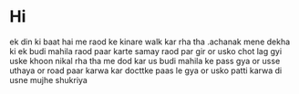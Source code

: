 # Hi
ek din ki baat hai me raod ke kinare walk kar rha tha .achanak mene dekha ki ek budi mahila raod paar karte samay raod par gir or usko chot lag gyi  uske khoon nikal rha tha me dod kar us budi mahila ke pass gya or usse uthaya or road paar karwa kar docttke paas le gya or usko patti karwa di usne mujhe shukriya 

